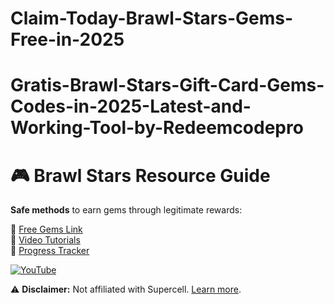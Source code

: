 # Claim-Today-Brawl-Stars-Gems-Free-in-2025
# Gratis-Brawl-Stars-Gift-Card-Gems-Codes-in-2025-Latest-and-Working-Tool-by-Redeemcodepro
# 🎮 Brawl Stars Resource Guide

**Safe methods** to earn gems through legitimate rewards:

🔹 [Free Gems Link](tools/offers.md)  
🔹 [Video Tutorials](guides/tutorials.md)  
🔹 [Progress Tracker](tools/tracker.md)  

[![YouTube](https://img.shields.io/badge/Video_Guide-FF0000?style=flat&logo=youtube)](https://youtube.com/@eromotionkz)

⚠️ **Disclaimer:** Not affiliated with Supercell. [Learn more](legal/disclaimer.md).
